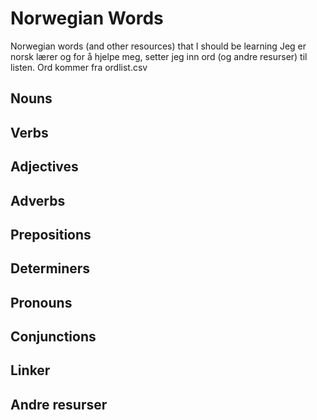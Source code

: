 # Norwegian Words
Norwegian words (and other resources) that I should be learning
Jeg er norsk lærer og for å hjelpe meg, setter jeg inn ord (og andre resurser) til listen. Ord kommer fra ordlist.csv 

## Nouns

## Verbs

## Adjectives

## Adverbs

## Prepositions

## Determiners

## Pronouns

## Conjunctions

## Linker

## Andre resurser

